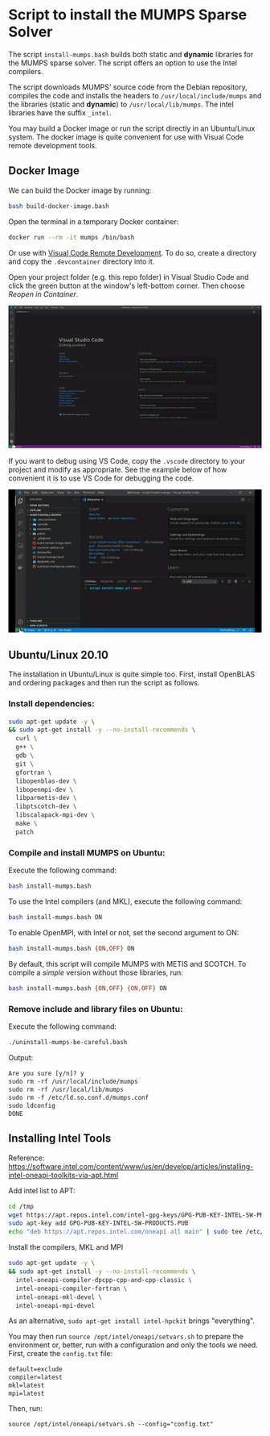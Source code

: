 # Script to install the MUMPS Sparse Solver

The script `install-mumps.bash` builds both static and **dynamic** libraries for the MUMPS sparse solver. The script offers an option to use the Intel compilers.

The script downloads MUMPS' source code from the Debian repository, compiles the code and installs the headers to `/usr/local/include/mumps` and the libraries (static and **dynamic**) to `/usr/local/lib/mumps`. The intel libraries have the suffix `_intel`.

You may build a Docker image or run the script directly in an Ubuntu/Linux system. The docker image is quite convenient for use with Visual Code remote development tools.

## Docker Image

We can build the Docker image by running:

```bash
bash build-docker-image.bash
```

Open the terminal in a temporary Docker container:

```bash
docker run --rm -it mumps /bin/bash
```

Or use with [Visual Code Remote Development](https://code.visualstudio.com/docs/remote/remote-overview). To do so, create a directory and copy the `.devcontainer` directory into it.

Open your project folder (e.g. this repo folder) in Visual Studio Code and click the green button at the window's left-bottom corner. Then choose _Reopen in Container_.

![](vscode-open-in-container.gif)

If you want to debug using  VS Code, copy the `.vscode` directory to your project and modify as appropriate. See the example below of how convenient it is to use VS Code for debugging the code.

![](Script_Install_MUMPS_1.gif)

## Ubuntu/Linux 20.10

The installation in Ubuntu/Linux is quite simple too. First, install OpenBLAS and ordering packages and then run the script as follows.

### Install dependencies:

```bash
sudo apt-get update -y \
&& sudo apt-get install -y --no-install-recommends \
  curl \
  g++ \
  gdb \
  git \
  gfortran \
  libopenblas-dev \
  libopenmpi-dev \
  libparmetis-dev \
  libptscotch-dev \
  libscalapack-mpi-dev \
  make \
  patch
```

### Compile and install MUMPS on Ubuntu:

Execute the following command:

```bash
bash install-mumps.bash
```

To use the Intel compilers (and MKL), execute the following command:

```bash
bash install-mumps.bash ON
```

To enable OpenMPI, with Intel or not, set the second argument to ON:

```bash
bash install-mumps.bash {ON,OFF} ON
```

By default, this script will compile MUMPS with METIS and SCOTCH. To compile a _simple_ version without those libraries, run:

```bash
bash install-mumps.bash {ON,OFF} {ON,OFF} ON
```

### Remove include and library files on Ubuntu:

Execute the following command:

```bash
./uninstall-mumps-be-careful.bash
```

Output:

```
Are you sure [y/n]? y
sudo rm -rf /usr/local/include/mumps
sudo rm -rf /usr/local/lib/mumps
sudo rm -f /etc/ld.so.conf.d/mumps.conf
sudo ldconfig
DONE
```

## Installing Intel Tools

Reference: https://software.intel.com/content/www/us/en/develop/articles/installing-intel-oneapi-toolkits-via-apt.html

Add intel list to APT:

```bash
cd /tmp
wget https://apt.repos.intel.com/intel-gpg-keys/GPG-PUB-KEY-INTEL-SW-PRODUCTS.PUB
sudo apt-key add GPG-PUB-KEY-INTEL-SW-PRODUCTS.PUB
echo "deb https://apt.repos.intel.com/oneapi all main" | sudo tee /etc/apt/sources.list.d/oneAPI.list
```

Install the compilers, MKL and MPI

```bash
sudo apt-get update -y \
&& sudo apt-get install -y --no-install-recommends \
  intel-oneapi-compiler-dpcpp-cpp-and-cpp-classic \
  intel-oneapi-compiler-fortran \
  intel-oneapi-mkl-devel \
  intel-oneapi-mpi-devel
```

As an alternative, `sudo apt-get install intel-hpckit` brings "everything".

You may then run `source /opt/intel/oneapi/setvars.sh` to prepare the environment or, better, run with a configuration and only the tools we need. First, create the `config.txt` file:

```
default=exclude
compiler=latest
mkl=latest
mpi=latest
```

Then, run:

```
source /opt/intel/oneapi/setvars.sh --config="config.txt"
```
